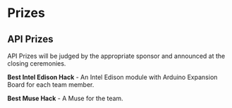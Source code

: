 # Prizes

## API Prizes
API Prizes will be judged by the appropriate sponsor and announced at the closing ceremonies.

**Best Intel Edison Hack** - An Intel Edison module with Arduino Expansion Board for each team member.

**Best Muse Hack** - A Muse for the team.
